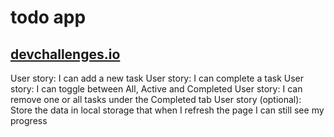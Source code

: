 # todo app

## [devchallenges.io](https://devchallenges.io/challenges/hH6PbOHBdPm6otzw2De5)

User story: I can add a new task
User story: I can complete a task
User story: I can toggle between All, Active and Completed
User story: I can remove one or all tasks under the Completed tab
User story (optional): Store the data in local storage that when I refresh the page I can still see my progress
